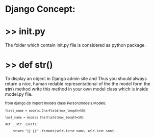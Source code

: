 # Django Concept:

# >> __init__.py

The folder which contain init.py file is considered as python package.

# >> def __str__()

To display an object in Django admin site and Thus you should always return a 
nice, human redable representational of the the model form the __str__() method 
write this method in your own model class which is inside model.py file.


<sub>
from django.db import models
class Person(models.Model):

    first_name = models.CharField(max_length=50)
    
    last_name = models.CharField(max_length=50)
    
    def __str__(self):
    
        return "{} {}" .formate(self.first_name, self.last_name)
</sub>
